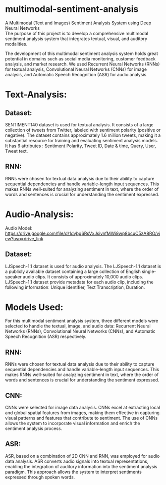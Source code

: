 # multimodal-sentiment-analysis

A Multimodal (Text and Images) Sentiment Analysis System using Deep Neural Networks  
The purpose of this project is to develop a comprehensive multimodal sentiment analysis system that integrates textual, visual, and auditory modalities.

The development of this multimodal sentiment analysis system holds great potential in domains such as social media monitoring, customer feedback analysis, and market research.
We used Recurrent Neural Networks (RNNs) for textual analysis, Convolutional Neural Networks (CNNs) for image analysis, and Automatic Speech Recognition (ASR) for audio analysis.

# Text-Analysis:
## Dataset:
SENTIMENT140 dataset is used for textual analysis.
It consists of a large collection of tweets from Twitter, labeled with sentiment polarity (positive or negative).
The dataset contains approximately 1.6 million tweets, making it a substantial resource for training and evaluating sentiment analysis models.
It has 6 attributes : Sentiment Polarity, Tweet ID, Date & time, Query, User, Tweet text.

## RNN:
RNNs were chosen for textual data analysis due to their ability to capture sequential dependencies and handle variable-length input sequences. This makes RNNs well-suited for analyzing sentiment in text, where the order of words and sentences is crucial for understanding the sentiment expressed.

# Audio-Analysis:
Audio Model: https://drive.google.com/file/d/1dybg6RsVxJsivnfMWi9wp8bcuC5zA8RO/view?usp=drive_link

## Dataset:
LJSpeech-1.1 dataset is used for audio analysis.
The LJSpeech-1.1 dataset is a publicly available dataset containing a large collection of English single-speaker audio clips. 
It consists of approximately 10,000 audio clips.
LJSpeech-1.1 dataset provide metadata for each audio clip, including the following information: Unique identifier, Text Transcription, Duration.

# Models Used:
For this multimodal sentiment analysis system, three different models were selected to handle the textual, image, and audio data: Recurrent Neural Networks (RNNs), Convolutional Neural Networks (CNNs), and Automatic Speech Recognition (ASR) respectively.

## RNN:
RNNs were chosen for textual data analysis due to their ability to capture sequential dependencies and handle variable-length input sequences. This makes RNNs well-suited for analyzing sentiment in text, where the order of words and sentences is crucial for understanding the sentiment expressed.

## CNN:
CNNs were selected for image data analysis. CNNs excel at extracting local and global spatial features from images, making them effective in capturing visual patterns and features that contribute to sentiment. The use of CNNs allows the system to incorporate visual information and enrich the sentiment analysis process.

## ASR:
ASR, based on a combination of 2D CNN and RNN, was employed for audio data analysis. ASR converts audio signals into textual representations, enabling the integration of auditory information into the sentiment analysis paradigm. This approach allows the system to interpret sentiments expressed through spoken words.

